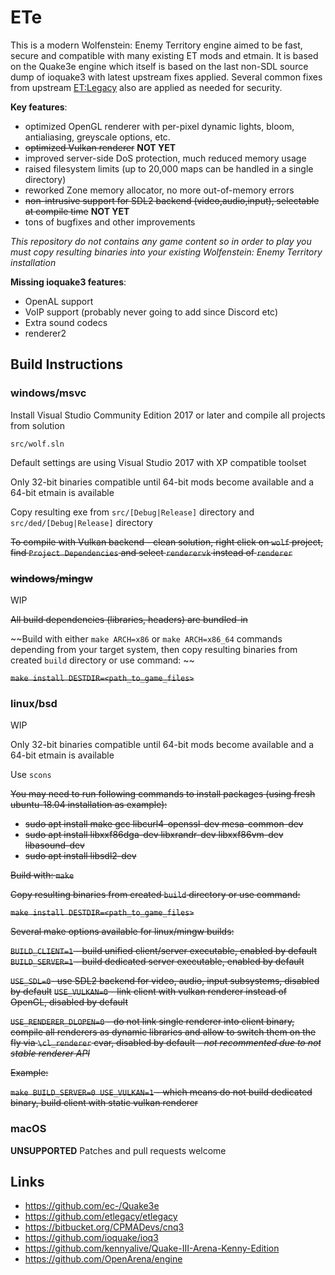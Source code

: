 # ETe

This is a modern Wolfenstein: Enemy Territory engine aimed to be fast, secure and compatible with many existing ET mods and etmain.
It is based on the Quake3e engine which itself is based on the last non-SDL source dump of ioquake3 with latest upstream fixes applied. Several common fixes from upstream [ET:Legacy](https://github.com/etlegacy/etlegacy) also are applied as needed for security.

**Key features**:

* optimized OpenGL renderer with per-pixel dynamic lights, bloom, antialiasing, greyscale options, etc.
* ~~optimized Vulkan renderer~~ **NOT YET**
* improved server-side DoS protection, much reduced memory usage
* raised filesystem limits (up to 20,000 maps can be handled in a single directory)
* reworked Zone memory allocator, no more out-of-memory errors
* ~~non-intrusive support for SDL2 backend (video,audio,input), selectable at compile time~~ **NOT YET**
* tons of bugfixes and other improvements

*This repository do not contains any game content so in order to play you must copy resulting binaries into your existing Wolfenstein: Enemy Territory installation*

**Missing ioquake3 features**:
* OpenAL support
* VoIP support (probably never going to add since Discord etc)
* Extra sound codecs
* renderer2

## Build Instructions

### windows/msvc 

Install Visual Studio Community Edition 2017 or later and compile all projects from solution

`src/wolf.sln`

Default settings are using Visual Studio 2017 with XP compatible toolset

Only 32-bit binaries compatible until 64-bit mods become available and a 64-bit etmain is available

Copy resulting exe from `src/[Debug|Release]` directory and `src/ded/[Debug|Release]` directory

~~To compile with Vulkan backend - clean solution, right click on `wolf` project, find `Project Dependencies` and select `renderervk` instead of `renderer`~~

### ~~windows/mingw~~

WIP

~~All build dependencies (libraries, headers) are bundled-in~~

~~Build with either `make ARCH=x86` or `make ARCH=x86_64` commands depending from your target system, then copy resulting binaries from created `build` directory or use command: ~~

~~`make install DESTDIR=<path_to_game_files>`~~

### linux/bsd

WIP

Only 32-bit binaries compatible until 64-bit mods become available and a 64-bit etmain is available

Use `scons`

~~You may need to run following commands to install packages (using fresh ubuntu-18.04 installation as example):~~

* ~~sudo apt install make gcc libcurl4-openssl-dev mesa-common-dev~~
* ~~sudo apt install libxxf86dga-dev libxrandr-dev libxxf86vm-dev libasound-dev~~
* ~~sudo apt install libsdl2-dev~~

~~Build with: `make`~~

~~Copy resulting binaries from created `build` directory or use command:~~

~~`make install DESTDIR=<path_to_game_files>`~~

~~Several make options available for linux/mingw builds:~~

~~`BUILD_CLIENT=1` - build unified client/server executable, enabled by default~~
~~`BUILD_SERVER=1` - build dedicated server executable, enabled by default~~

~~`USE_SDL=0`- use SDL2 backend for video, audio, input subsystems, disabled by default~~
~~`USE_VULKAN=0` - link client with vulkan renderer instead of OpenGL, disabled by default~~

~~`USE_RENDERER_DLOPEN=0` - do not link single renderer into client binary, compile all renderers as dynamic libraries and allow to switch them on the fly via `\cl_renderer` cvar, disabled by default - *not recommented due to not stable renderer API*~~

~~Example:~~

~~`make BUILD_SERVER=0 USE_VULKAN=1` - which means do not build dedicated binary, build client with static vulkan renderer~~

### macOS

**UNSUPPORTED** Patches and pull requests welcome

## Links

* https://github.com/ec-/Quake3e
* https://github.com/etlegacy/etlegacy
* https://bitbucket.org/CPMADevs/cnq3
* https://github.com/ioquake/ioq3
* https://github.com/kennyalive/Quake-III-Arena-Kenny-Edition
* https://github.com/OpenArena/engine
